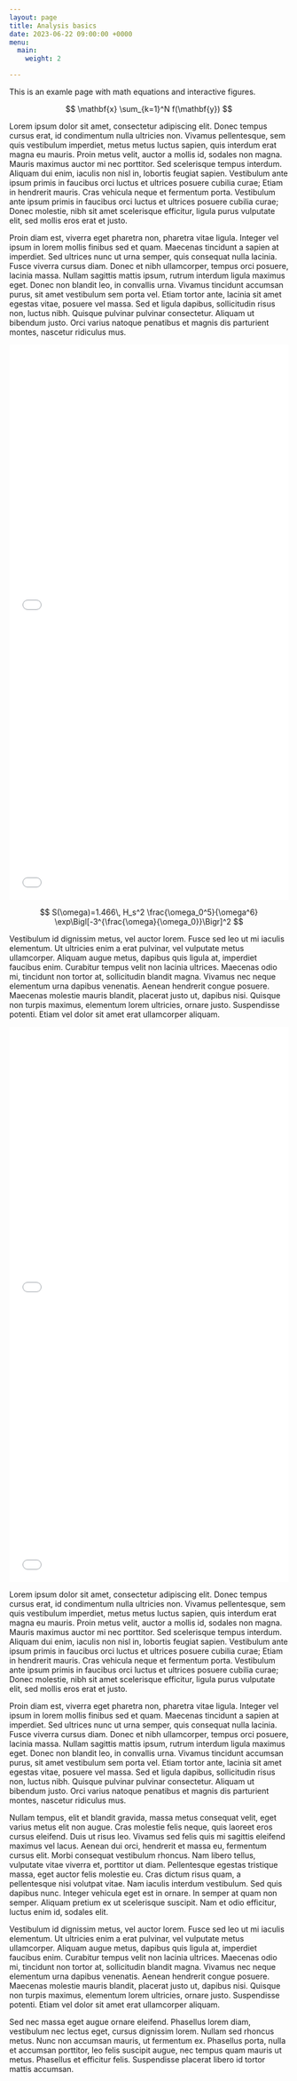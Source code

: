 ```yaml
---
layout: page
title: Analysis basics
date: 2023-06-22 09:00:00 +0000
menu:
  main:
    weight: 2

---
```



This is an examle page with math equations and interactive figures.

$$
\mathbf{x} \sum_{k=1}^N f(\mathbf{y})
$$


Lorem ipsum dolor sit amet, consectetur adipiscing elit. Donec tempus cursus erat, id condimentum nulla ultricies non. Vivamus pellentesque, sem quis vestibulum imperdiet, metus metus luctus sapien, quis interdum erat magna eu mauris. Proin metus velit, auctor a mollis id, sodales non magna. Mauris maximus auctor mi nec porttitor. Sed scelerisque tempus interdum. Aliquam dui enim, iaculis non nisl in, lobortis feugiat sapien. Vestibulum ante ipsum primis in faucibus orci luctus et ultrices posuere cubilia curae; Etiam in hendrerit mauris. Cras vehicula neque et fermentum porta. Vestibulum ante ipsum primis in faucibus orci luctus et ultrices posuere cubilia curae; Donec molestie, nibh sit amet scelerisque efficitur, ligula purus vulputate elit, sed mollis eros erat et justo.

Proin diam est, viverra eget pharetra non, pharetra vitae ligula. Integer vel ipsum in lorem mollis finibus sed et quam. Maecenas tincidunt a sapien at imperdiet. Sed ultrices nunc ut urna semper, quis consequat nulla lacinia. Fusce viverra cursus diam. Donec et nibh ullamcorper, tempus orci posuere, lacinia massa. Nullam sagittis mattis ipsum, rutrum interdum ligula maximus eget. Donec non blandit leo, in convallis urna. Vivamus tincidunt accumsan purus, sit amet vestibulum sem porta vel. Etiam tortor ante, lacinia sit amet egestas vitae, posuere vel massa. Sed et ligula dapibus, sollicitudin risus non, luctus nibh. Quisque pulvinar pulvinar consectetur. Aliquam ut bibendum justo. Orci varius natoque penatibus et magnis dis parturient montes, nascetur ridiculus mus.

<iframe width="100%" height="500px" frameBorder="0" style="text-align:center;"
src="../exports/summary_statistics/histogram_sepal_length_(cm).html"></iframe>

<iframe width="100%" height="500px" frameBorder="0" style="text-align:center;"
src="../exports/summary_statistics/histogram_sepal_width_(cm).html"></iframe>

$$
S(\omega)=1.466\, H_s^2 \frac{\omega_0^5}{\omega^6} \exp\Bigl[-3^{\frac{\omega}{\omega_0}}\Bigr]^2
$$

Vestibulum id dignissim metus, vel auctor lorem. Fusce sed leo ut mi iaculis elementum. Ut ultricies enim a erat pulvinar, vel vulputate metus ullamcorper. Aliquam augue metus, dapibus quis ligula at, imperdiet faucibus enim. Curabitur tempus velit non lacinia ultrices. Maecenas odio mi, tincidunt non tortor at, sollicitudin blandit magna. Vivamus nec neque elementum urna dapibus venenatis. Aenean hendrerit congue posuere. Maecenas molestie mauris blandit, placerat justo ut, dapibus nisi. Quisque non turpis maximus, elementum lorem ultricies, ornare justo. Suspendisse potenti. Etiam vel dolor sit amet erat ullamcorper aliquam. 

<iframe width="100%" height="500px" frameBorder="0" style="text-align:center;"
src="../exports/summary_statistics/histogram_petal_length_(cm).html"></iframe>

<iframe width="100%" height="500px" frameBorder="0" style="text-align:center;"
src="../exports/summary_statistics/histogram_petal_width_(cm).html"></iframe>



Lorem ipsum dolor sit amet, consectetur adipiscing elit. Donec tempus cursus erat, id condimentum nulla ultricies non. Vivamus pellentesque, sem quis vestibulum imperdiet, metus metus luctus sapien, quis interdum erat magna eu mauris. Proin metus velit, auctor a mollis id, sodales non magna. Mauris maximus auctor mi nec porttitor. Sed scelerisque tempus interdum. Aliquam dui enim, iaculis non nisl in, lobortis feugiat sapien. Vestibulum ante ipsum primis in faucibus orci luctus et ultrices posuere cubilia curae; Etiam in hendrerit mauris. Cras vehicula neque et fermentum porta. Vestibulum ante ipsum primis in faucibus orci luctus et ultrices posuere cubilia curae; Donec molestie, nibh sit amet scelerisque efficitur, ligula purus vulputate elit, sed mollis eros erat et justo.

Proin diam est, viverra eget pharetra non, pharetra vitae ligula. Integer vel ipsum in lorem mollis finibus sed et quam. Maecenas tincidunt a sapien at imperdiet. Sed ultrices nunc ut urna semper, quis consequat nulla lacinia. Fusce viverra cursus diam. Donec et nibh ullamcorper, tempus orci posuere, lacinia massa. Nullam sagittis mattis ipsum, rutrum interdum ligula maximus eget. Donec non blandit leo, in convallis urna. Vivamus tincidunt accumsan purus, sit amet vestibulum sem porta vel. Etiam tortor ante, lacinia sit amet egestas vitae, posuere vel massa. Sed et ligula dapibus, sollicitudin risus non, luctus nibh. Quisque pulvinar pulvinar consectetur. Aliquam ut bibendum justo. Orci varius natoque penatibus et magnis dis parturient montes, nascetur ridiculus mus.

Nullam tempus, elit et blandit gravida, massa metus consequat velit, eget varius metus elit non augue. Cras molestie felis neque, quis laoreet eros cursus eleifend. Duis ut risus leo. Vivamus sed felis quis mi sagittis eleifend maximus vel lacus. Aenean dui orci, hendrerit et massa eu, fermentum cursus elit. Morbi consequat vestibulum rhoncus. Nam libero tellus, vulputate vitae viverra et, porttitor ut diam. Pellentesque egestas tristique massa, eget auctor felis molestie eu. Cras dictum risus quam, a pellentesque nisi volutpat vitae. Nam iaculis interdum vestibulum. Sed quis dapibus nunc. Integer vehicula eget est in ornare. In semper at quam non semper. Aliquam pretium ex ut scelerisque suscipit. Nam et odio efficitur, luctus enim id, sodales elit.

Vestibulum id dignissim metus, vel auctor lorem. Fusce sed leo ut mi iaculis elementum. Ut ultricies enim a erat pulvinar, vel vulputate metus ullamcorper. Aliquam augue metus, dapibus quis ligula at, imperdiet faucibus enim. Curabitur tempus velit non lacinia ultrices. Maecenas odio mi, tincidunt non tortor at, sollicitudin blandit magna. Vivamus nec neque elementum urna dapibus venenatis. Aenean hendrerit congue posuere. Maecenas molestie mauris blandit, placerat justo ut, dapibus nisi. Quisque non turpis maximus, elementum lorem ultricies, ornare justo. Suspendisse potenti. Etiam vel dolor sit amet erat ullamcorper aliquam.

Sed nec massa eget augue ornare eleifend. Phasellus lorem diam, vestibulum nec lectus eget, cursus dignissim lorem. Nullam sed rhoncus metus. Nunc non accumsan mauris, ut fermentum ex. Phasellus porta, nulla et accumsan porttitor, leo felis suscipit augue, nec tempus quam mauris ut metus. Phasellus et efficitur felis. Suspendisse placerat libero id tortor mattis accumsan. 
